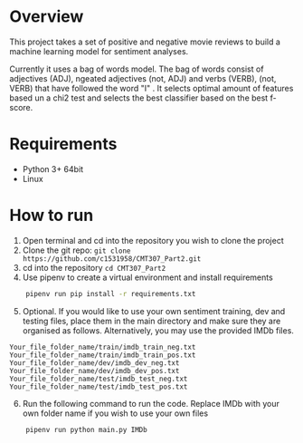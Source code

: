 # Overview
This project takes a set of positive and negative movie reviews to build a machine learning model for sentiment analyses.

Currently it uses a bag of words model. The bag of words consist of adjectives (ADJ), ngeated adjectives (not, ADJ) and verbs (VERB),  (not, VERB)  that have followed the word "I" . It selects optimal amount of features based un a chi2 test and selects the best classifier based on the best f-score. 
# Requirements
* Python 3+ 64bit
* Linux

# How to run

1. Open terminal and cd into the repository you wish to clone the project
2. Clone the git repo: `git clone https://github.com/c1531958/CMT307_Part2.git`
3. cd into the repository `cd CMT307_Part2`
4. Use pipenv to create a virtual environment and install requirements
```sh
    pipenv run pip install -r requirements.txt
```
5. Optional. If you would like to use your own sentiment training, dev and testing files, place them in the main directory and make sure they are organised as follows. Alternatively, you may use the provided IMDb files.
```
Your_file_folder_name/train/imdb_train_neg.txt
Your_file_folder_name/train/imdb_train_pos.txt
Your_file_folder_name/dev/imdb_dev_neg.txt
Your_file_folder_name/dev/imdb_dev_pos.txt
Your_file_folder_name/test/imdb_test_neg.txt
Your_file_folder_name/test/imdb_test_pos.txt
```
6. Run the following command to run the code. Replace IMDb with your own folder name if you wish to use your own files
```
    pipenv run python main.py IMDb
```
